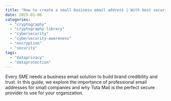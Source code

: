 ```yaml
---
title: "How to create a small business email address | With best security"
date: 2025-01-06
categories: 
  - "cryptography"
  - "cryptography-library"
  - "cybersecurity"
  - "cybersecurity-awareness"
  - "encryption"
  - "security"
tags: 
  - "dataprivacy"
  - "dataprotection"
---
```


Every SME needs a business email solution to build brand credibility and trust. In this guide, we explore the importance of professional email addresses for small companies and why Tuta Mail is the perfect secure provider to use for your organization.
